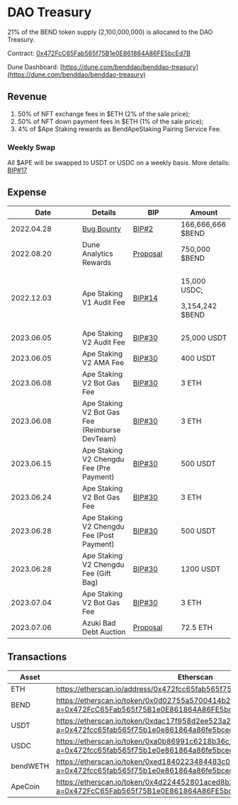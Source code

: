 # DAO Treasury

21% of the BEND token supply (2,100,000,000) is allocated to the DAO Treasury.

Contract: [0x472FcC65Fab565f75B1e0E861864A86FE5bcEd7B](https://etherscan.io/address/0x472FcC65Fab565f75B1e0E861864A86FE5bcEd7B)

Dune Dashboard: [https://dune.com/benddao/benddao-treasury](https://dune.com/benddao/benddao-treasury)

## Revenue

1. 50% of NFT exchange fees in $ETH (2% of the sale price);
2. 50% of NFT down payment fees in $ETH (1% of the sale price);
3. 4% of $Ape Staking rewards as BendApeStaking Pairing Service Fee.

### Weekly Swap

All $APE will be swapped to USDT or USDC on a weekly basis. More details: [BIP#17](https://snapshot.org/#/benddao.eth/proposal/0xf5753ed3adbe789463ce84e38a0c375f18d1b7ba49edfccfdbf5c49b763097bb)

## Expense

<table><thead><tr><th width="145">Date</th><th>Details</th><th width="92">BIP</th><th>Amount</th></tr></thead><tbody><tr><td>2022.04.28</td><td><a href="../developers/bug-bounty.md">Bug Bounty </a></td><td><a href="https://snapshot.org/#/benddao.eth/proposal/0x874dfb4a31fdf3521a8d0cead3370792ef991a1807beed77f6a490ad414e382e">BIP#2</a></td><td>166,666,666 $BEND</td></tr><tr><td>2022.08.20</td><td>Dune Analytics Rewards</td><td><a href="https://snapshot.org/#/benddao.eth/proposal/0x95f74168624fa0226e23de80823c7d75d111ba00d7d60409b4c84980dd3006d0">Proposal</a></td><td>750,000 $BEND</td></tr><tr><td>2022.12.03</td><td>Ape Staking V1 Audit Fee</td><td><a href="https://snapshot.org/#/benddao.eth/proposal/0xbf965292d29d5fb4270ff146fef74e0de12833d165ce421cec9f40c892f10d70">BIP#14</a></td><td><p>15,000 USDC;</p><p>3,154,242 $BEND</p></td></tr><tr><td>2023.06.05</td><td>Ape Staking V2 Audit Fee</td><td><a href="https://snapshot.org/#/benddao.eth/proposal/0xa03a3e4fa312f288c2fc523f13c826bffa15c484d7ac4da7c2dfc8a98711327d">BIP#30</a></td><td>25,000 USDT</td></tr><tr><td>2023.06.05</td><td>Ape Staking V2 AMA Fee</td><td><a href="https://snapshot.org/#/benddao.eth/proposal/0xa03a3e4fa312f288c2fc523f13c826bffa15c484d7ac4da7c2dfc8a98711327d">BIP#30</a></td><td>400 USDT</td></tr><tr><td>2023.06.08</td><td>Ape Staking V2 Bot Gas Fee</td><td><a href="https://snapshot.org/#/benddao.eth/proposal/0xa03a3e4fa312f288c2fc523f13c826bffa15c484d7ac4da7c2dfc8a98711327d">BIP#30</a></td><td>3 ETH</td></tr><tr><td>2023.06.08</td><td>Ape Staking V2 Bot Gas Fee (Reimburse DevTeam)</td><td><a href="https://snapshot.org/#/benddao.eth/proposal/0xa03a3e4fa312f288c2fc523f13c826bffa15c484d7ac4da7c2dfc8a98711327d">BIP#30</a></td><td>3 ETH</td></tr><tr><td>2023.06.15</td><td>Ape Staking V2 Chengdu Fee    (Pre Payment)</td><td><a href="https://snapshot.org/#/benddao.eth/proposal/0xa03a3e4fa312f288c2fc523f13c826bffa15c484d7ac4da7c2dfc8a98711327d">BIP#30</a></td><td>500 USDT</td></tr><tr><td>2023.06.24</td><td>Ape Staking V2 Bot Gas Fee</td><td><a href="https://snapshot.org/#/benddao.eth/proposal/0xa03a3e4fa312f288c2fc523f13c826bffa15c484d7ac4da7c2dfc8a98711327d">BIP#30</a></td><td>3 ETH</td></tr><tr><td>2023.06.28</td><td>Ape Staking V2 Chengdu Fee (Post Payment)</td><td><a href="https://snapshot.org/#/benddao.eth/proposal/0xa03a3e4fa312f288c2fc523f13c826bffa15c484d7ac4da7c2dfc8a98711327d">BIP#30</a></td><td>500 USDT</td></tr><tr><td>2023.06.28</td><td>Ape Staking V2 Chengdu Fee (Gift Bag)</td><td><a href="https://snapshot.org/#/benddao.eth/proposal/0xa03a3e4fa312f288c2fc523f13c826bffa15c484d7ac4da7c2dfc8a98711327d">BIP#30</a></td><td>1200 USDT</td></tr><tr><td>2023.07.04</td><td>Ape Staking V2 Bot Gas Fee</td><td><a href="https://snapshot.org/#/benddao.eth/proposal/0xa03a3e4fa312f288c2fc523f13c826bffa15c484d7ac4da7c2dfc8a98711327d">BIP#30</a></td><td>3 ETH</td></tr><tr><td>2023.07.06</td><td>Azuki Bad Debt Auction</td><td><a href="https://snapshot.org/#/benddao.eth/proposal/0x38e41786d125936b349d13e362dc1a07ace6be418b0da7c176646f3459625115">Proposal</a></td><td>72.5 ETH</td></tr></tbody></table>

## Transactions

<table><thead><tr><th width="139.66666666666669">Asset</th><th>Etherscan</th></tr></thead><tbody><tr><td>ETH</td><td><a href="https://etherscan.io/address/0x472fcc65fab565f75b1e0e861864a86fe5bced7b">https://etherscan.io/address/0x472fcc65fab565f75b1e0e861864a86fe5bced7b</a></td></tr><tr><td>BEND</td><td><a href="https://etherscan.io/token/0x0d02755a5700414b26ff040e1de35d337df56218?a=0x472FcC65Fab565f75B1e0E861864A86FE5bcEd7B">https://etherscan.io/token/0x0d02755a5700414b26ff040e1de35d337df56218?a=0x472FcC65Fab565f75B1e0E861864A86FE5bcEd7B</a></td></tr><tr><td>USDT</td><td><a href="https://etherscan.io/token/0xdac17f958d2ee523a2206206994597c13d831ec7?a=0x472fcc65fab565f75b1e0e861864a86fe5bced7b">https://etherscan.io/token/0xdac17f958d2ee523a2206206994597c13d831ec7?a=0x472fcc65fab565f75b1e0e861864a86fe5bced7b</a></td></tr><tr><td>USDC</td><td><a href="https://etherscan.io/token/0xa0b86991c6218b36c1d19d4a2e9eb0ce3606eb48?a=0x472fcc65fab565f75b1e0e861864a86fe5bced7b">https://etherscan.io/token/0xa0b86991c6218b36c1d19d4a2e9eb0ce3606eb48?a=0x472fcc65fab565f75b1e0e861864a86fe5bced7b</a></td></tr><tr><td>bendWETH</td><td><a href="https://etherscan.io/token/0xed1840223484483c0cb050e6fc344d1ebf0778a9?a=0x472fcc65fab565f75b1e0e861864a86fe5bced7b">https://etherscan.io/token/0xed1840223484483c0cb050e6fc344d1ebf0778a9?a=0x472fcc65fab565f75b1e0e861864a86fe5bced7b</a></td></tr><tr><td>ApeCoin</td><td><a href="https://etherscan.io/token/0x4d224452801aced8b2f0aebe155379bb5d594381?a=0x472FcC65Fab565f75B1e0E861864A86FE5bcEd7B">https://etherscan.io/token/0x4d224452801aced8b2f0aebe155379bb5d594381?a=0x472FcC65Fab565f75B1e0E861864A86FE5bcEd7B</a></td></tr></tbody></table>

